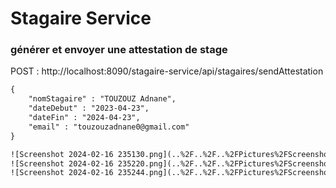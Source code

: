 # Stagaire Service


### générer et envoyer une attestation de stage 

POST : http://localhost:8090/stagaire-service/api/stagaires/sendAttestation
```xml
{
    "nomStagaire" : "TOUZOUZ Adnane",
    "dateDebut" : "2023-04-23",
    "dateFin" : "2024-04-23",
    "email" : "touzouzadnane0@gmail.com"
}

![Screenshot 2024-02-16 235130.png](..%2F..%2F..%2FPictures%2FScreenshot%202024-02-16%20235130.png)
![Screenshot 2024-02-16 235220.png](..%2F..%2F..%2FPictures%2FScreenshot%202024-02-16%20235220.png)
![Screenshot 2024-02-16 235244.png](..%2F..%2F..%2FPictures%2FScreenshot%202024-02-16%20235244.png)